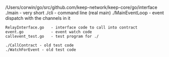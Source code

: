 /Users/corwin/go/src/github.com/keep-network/keep-core/go/interface
	./main - very short
	./cli - command line (real main)
	./MainEventLoop - event dispatch with the channels in it

	RelayInterface.go	- interface code to call into contract
	event.go			- event watch code
	callevent_test.go	- test program for ./

	./CallContract - old test code
	./WatchForEvent - old test code

	
